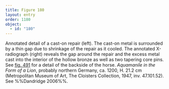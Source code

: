 ```yaml
---
title: Figure 180
layout: entry
order: 1180
object:
  - id: "180"
---
```


Annotated detail of a cast-on repair (left). The cast-on metal is surrounded by a thin gap due to shrinkage of the repair as it cooled. The annotated X-radiograph (right) reveals the gap around the repair and the excess metal cast into the interior of the hollow bronze as well as two tapering core pins. See [fig. 491](/visual-atlas/491/) for a detail of the backside of the horse. *Aquamanile in the Form of a Lion*, probably northern Germany, ca. 1200, H. 21.2 cm (Metropolitan Museum of Art, The Cloisters Collection, 1947, inv. 47.101.52). See %%Dandridge 2006%%.

